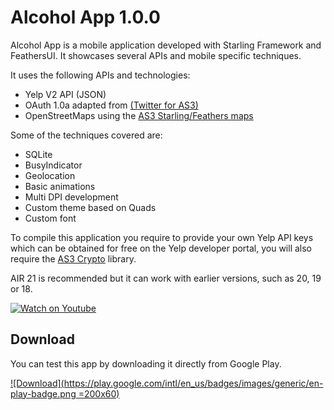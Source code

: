 # Alcohol App 1.0.0

Alcohol App is a mobile application developed with Starling Framework and FeathersUI. It showcases several APIs and mobile specific techniques.

It uses the following APIs and technologies:

  - Yelp V2 API (JSON)
  - OAuth 1.0a adapted from [(Twitter for AS3)](https://github.com/susisu/Twitter-for-AS3)
  - OpenStreetMaps using the [AS3 Starling/Feathers maps](https://github.com/ZwickTheGreat/feathers-maps)

Some of the techniques covered are:

  - SQLite
  - BusyIndicator
  - Geolocation
  - Basic animations
  - Multi DPI development
  - Custom theme based on Quads
  - Custom font

To compile this application you require to provide your own Yelp API keys which can be obtained for free on the Yelp developer portal, you will also require the [AS3 Crypto](http://crypto.hurlant.com/demo/as3crypto.swc) library.

AIR 21 is recommended but it can work with earlier versions, such as 20, 19 or 18.

[![Watch on Youtube](http://i.imgur.com/kDfzKKj.png)](https://www.youtube.com/watch?v=0GGMO9TBdbE)

## Download

You can test this app by downloading it directly from Google Play.

[![Download](https://play.google.com/intl/en_us/badges/images/generic/en-play-badge.png =200x60)](https://play.google.com/store/apps/details?id=air.im.phantom.alcohol)